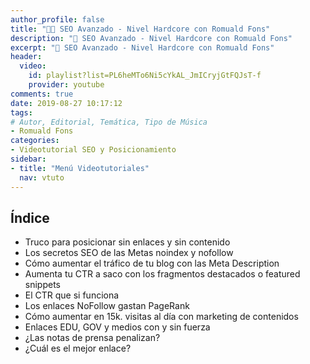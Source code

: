 ```yaml
---
author_profile: false
title: "👨‍🏫 SEO Avanzado - Nivel Hardcore con Romuald Fons"
description: "🚀 SEO Avanzado - Nivel Hardcore con Romuald Fons"
excerpt: "🚀 SEO Avanzado - Nivel Hardcore con Romuald Fons"
header:
  video:
    id: playlist?list=PL6heMTo6Ni5cYkAL_JmICryjGtFQJsT-f
    provider: youtube
comments: true
date: 2019-08-27 10:17:12
tags:
# Autor, Editorial, Temática, Tipo de Música
- Romuald Fons
categories:
- Videotutorial SEO y Posicionamiento
sidebar:
- title: "Menú Videotutoriales"
  nav: vtuto
---
```


## Índice
- Truco para posicionar sin enlaces y sin contenido
- Los secretos SEO de las Metas noindex y nofollow
- Cómo aumentar el tráfico de tu blog con las Meta Description
- Aumenta tu CTR a saco con los fragmentos destacados o featured snippets
- El CTR que si funciona
- Los enlaces NoFollow gastan PageRank
- Cómo aumentar en 15k. visitas al día con marketing de contenidos
- Enlaces EDU, GOV y medios con y sin fuerza
- ¿Las notas de prensa penalizan?
- ¿Cuál es el mejor enlace?
